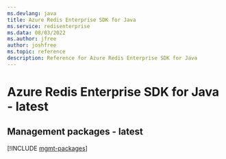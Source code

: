 ```yaml
---
ms.devlang: java
title: Azure Redis Enterprise SDK for Java
ms.service: redisenterprise
ms.data: 08/03/2022
ms.author: jfree
author: joshfree
ms.topic: reference
description: Reference for Azure Redis Enterprise SDK for Java
---
```

# Azure Redis Enterprise SDK for Java - latest

## Management packages - latest
[!INCLUDE [mgmt-packages](redis-enterprise-mgmt-index.md)]
